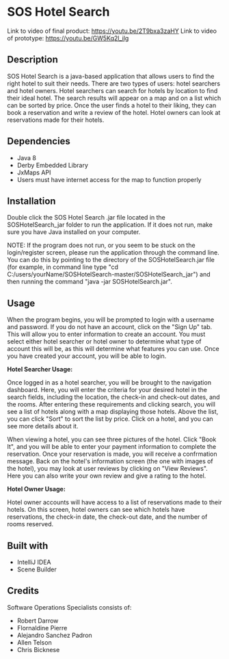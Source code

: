 SOS Hotel Search                                                                      
===
Link to video of final product: https://youtu.be/2T9bxa3zaHY
Link to video of prototype: https://youtu.be/GW5Kq2l_ilg

Description
---
SOS Hotel Search is a java-based application that allows users to find the right hotel to suit their needs. There are two types of users: hotel searchers and hotel owners. Hotel searchers can search for hotels by location to find their ideal hotel. The search results will appear on a map and on a list which can be sorted by price. Once the user finds a hotel to their liking, they can book a reservation and write a review of the hotel. Hotel owners can look at reservations made for their hotels.

Dependencies
---
* Java 8
* Derby Embedded Library
* JxMaps API
* Users must have internet access for the map to function properly

Installation
---
Double click the SOS Hotel Search .jar file located in the SOSHotelSearch_jar folder to run the application. If it does not run, make sure you have Java installed on your computer.

NOTE: If the program does not run, or you seem to be stuck on the login/register screen, please run the application through the command line. You can do this by pointing to the directory of the SOSHotelSearch.jar file (for example, in command line type "cd C:/users/yourName/SOSHotelSearch-master/SOSHotelSearch_jar") and then running the command "java -jar SOSHotelSearch.jar".

Usage
---
When the program begins, you will be prompted to login with a username and password. If you do not have an account, click on the "Sign Up" tab. This will allow you to enter information to create an account. You must select either hotel searcher or hotel owner to determine what type of account this will be, as this will determine what features you can use. Once you have created your account, you will be able to login.

**Hotel Searcher Usage:**

Once logged in as a hotel searcher, you will be brought to the navigation dashboard. Here, you will enter the criteria for your desired hotel in the search fields, including the location, the check-in and check-out dates, and the rooms. After entering these requirements and clicking search, you will see a list of hotels along with a map displaying those hotels. Above the list, you can click "Sort" to sort the list by price. Click on a hotel, and you can see more details about it.

When viewing a hotel, you can see three pictures of the hotel. Click "Book It", and you will be able to enter your payment information to complete the reservation. Once your reservation is made, you will receive a confrmation message. Back on the hotel's information screen (the one with images of the hotel), you may look at user reviews by clicking on "View Reviews". Here you can also write your own review and give a rating to the hotel.

**Hotel Owner Usage:**

Hotel owner accounts will have access to a list of reservations made to their hotels. On this screen, hotel owners can see which hotels have reservations, the check-in date, the check-out date, and the number of rooms reserved.

Built with
---
* IntelliJ IDEA
* Scene Builder

Credits
---
Software Operations Specialists consists of:
* Robert Darrow
* Flornaldine Pierre
* Alejandro Sanchez Padron
* Allen Telson
* Chris Bicknese
